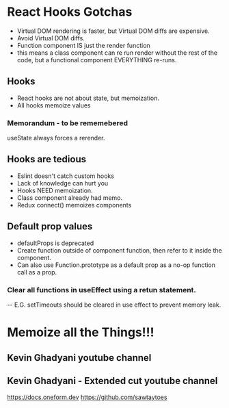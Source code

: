 # React Hooks Gotchas

- Virtual DOM rendering is faster, but Virtual DOM diffs are expensive.
- Avoid Virtual DOM diffs.
- Function component IS just the render function
- this means a class component can re run render without the rest of the code, but a functional component EVERYTHING re-runs.

## Hooks

- React hooks are not about state, but memoization.
- All hooks memoize values

### Memorandum - to be rememebered

useState always forces a rerender.

## Hooks are tedious

- Eslint doesn't catch custom hooks
- Lack of knowledge can hurt you
- Hooks NEED memoization.
- Class component already had memo.
- Redux connect() memoizes components

## Default prop values

- defaultProps is deprecated
- Create function outside of component function, then refer to it inside the component.
- Can also use Function.prototype as a default prop as a no-op function call as a prop.

### Clear all functions in useEffect using a retun statement.

-- E.G. setTimeouts should be cleared in use effect to prevent memory leak.

# Memoize all the Things!!!

## Kevin Ghadyani youtube channel

## Kevin Ghadyani - Extended cut youtube channel

https://docs.oneform.dev
https://github.com/sawtaytoes
